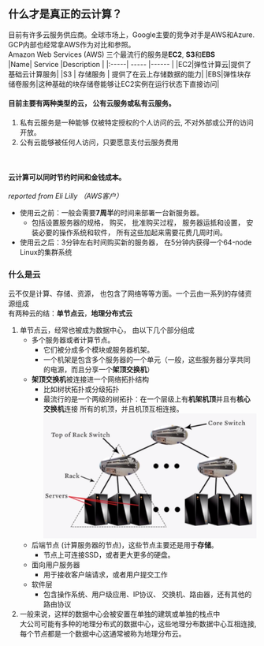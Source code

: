 ## 什么才是真正的云计算？ 
目前有许多云服务供应商。全球市场上，Google主要的竞争对手是AWS和Azure. GCP内部也经常拿AWS作为对比和参照。<br>
Amazon Web Services (AWS) 三个最流行的服务是**EC2**, **S3**和**EBS** <br>
|Name| Service |Description |
|:-----| ----- |------ |
|EC2|弹性计算云|提供了基础云计算服务|
|S3 | 存储服务 | 提供了在云上存储数据的能力|
|EBS|弹性块存储卷服务|这种基础的块存储卷能够让EC2实例在运行状态下直接访问|
<br>

#### 目前主要有两种类型的云， 公有云服务或私有云服务。 
1. 私有云服务是一种能够 仅被特定授权的个人访问的云, 不对外部或公开的访问开放。 
2. 公有云能够被任何人访问，只要愿意支付云服务费用
<br>

#### 云计算可以同时节约时间和金钱成本。
*reported from Eli Lilly （AWS客户）* <br>
+ 使用云之前：一般会需要**7周半**的时间来部署一台新服务器。
    + 包括设置服务器的规格， 购买， 批准购买过程， 服务器运抵和设置， 安装必要的操作系统和软件， 所有这些加起来需要花费几周时间。 
+ 使用云之后：3分钟左右时间购买新的服务器， 在5分钟内获得一个64-node Linux的集群系统


### 什么是云
云不仅是计算、存储、资源， 也包含了网络等等方面。一个云由一系列的存储资源组成
<br>
有两种云的结：**单节点云**，**地理分布式云** 
1. 单节点云，经常也被成为数据中心， 由以下几个部分组成
    + 多个服务器或者计算节点。
        + 它们被分成多个模块或服务器机架。
        + 一个机架是包含多个服务器的一个单元（一般，这些服务器分享共同的电源，而且分享一个**架顶交换机**）
    + **架顶交换机**被连接进一个网络拓扑结构
        + 比如树状拓扑或分级拓扑
        + 最流行的是一个两级的树拓扑：在一个层级上有**机架机顶**并且有**核心交换机**连接 所有的机顶，并且机顶互相连接。
![](./assets/1.png)
    + 后端节点 (计算服务器的节点)，这些节点主要还是用于**存储**。
        + 节点上可连接SSD，或者更大更多的硬盘。 
    + 面向用户服务器
        + 用于接收客户端请求，或者用户提交工作
    + 软件层
        + 包含操作系统、用户级应用、IP协议、 交换机、路由器，还有其他的路由协议
2. 一般来说，这样的数据中心会被安置在单独的建筑或单独的栈点中<br>
大公司可能有多种的地理分布式的数据中心，这些地理分布数据中心互相连接,每个节点都是一个数据中心这通常被称为地理分布云。 
